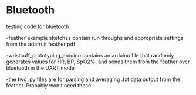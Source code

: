# Bluetooth
testing code for bluetooth

-feather example sketches contain run throughs and appropriate settings from the adafruit feather pdf

-wristcuff_prototyping_arduino contains an arduino file that randomly generates values for HR, BP, SpO2%, and sends them from the feather over bluetooth in the UART mode

-the two .py files are for parsing and averaging .txt data output from the feather. Probably won't need these

